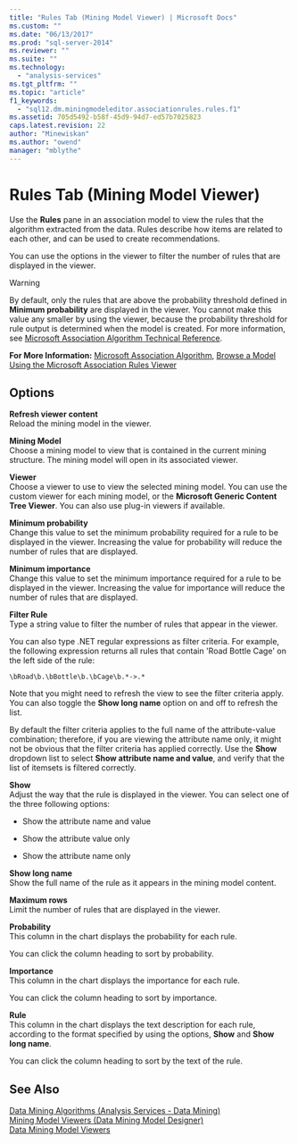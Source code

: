 ```yaml
---
title: "Rules Tab (Mining Model Viewer) | Microsoft Docs"
ms.custom: ""
ms.date: "06/13/2017"
ms.prod: "sql-server-2014"
ms.reviewer: ""
ms.suite: ""
ms.technology: 
  - "analysis-services"
ms.tgt_pltfrm: ""
ms.topic: "article"
f1_keywords: 
  - "sql12.dm.miningmodeleditor.associationrules.rules.f1"
ms.assetid: 705d5492-b58f-45d9-94d7-ed57b7025823
caps.latest.revision: 22
author: "Minewiskan"
ms.author: "owend"
manager: "mblythe"
---
```

# Rules Tab (Mining Model Viewer)
  Use the **Rules** pane in an association model to view the rules that the algorithm extracted from the data. Rules describe how items are related to each other, and can be used to create recommendations.  
  
 You can use the options in the viewer to filter the number of rules that are displayed in the viewer.  
  
> [!WARNING]  
>  By default, only the rules that are above the probability threshold defined in **Minimum probability** are displayed in the viewer. You cannot make this value any smaller by using the viewer, because the probability threshold for rule output is determined when the model is created. For more information, see [Microsoft Association Algorithm Technical Reference](data-mining/microsoft-association-algorithm-technical-reference.md).  
  
 **For More Information:** [Microsoft Association Algorithm](data-mining/microsoft-association-algorithm.md), [Browse a Model Using the Microsoft Association Rules Viewer](data-mining/browse-a-model-using-the-microsoft-association-rules-viewer.md)  
  
## Options  
 **Refresh viewer content**  
 Reload the mining model in the viewer.  
  
 **Mining Model**  
 Choose a mining model to view that is contained in the current mining structure. The mining model will open in its associated viewer.  
  
 **Viewer**  
 Choose a viewer to use to view the selected mining model. You can use the custom viewer for each mining model, or the **Microsoft Generic Content Tree Viewer**. You can also use plug-in viewers if available.  
  
 **Minimum probability**  
 Change this value to set the minimum probability required for a rule to be displayed in the viewer. Increasing the value for probability will reduce the number of rules that are displayed.  
  
 **Minimum importance**  
 Change this value to set the minimum importance required for a rule to be displayed in the viewer. Increasing the value for importance will reduce the number of rules that are displayed.  
  
 **Filter Rule**  
 Type a string value to filter the number of rules that appear in the viewer.  
  
 You can also type .NET regular expressions as filter criteria. For example, the following expression returns all rules that contain 'Road Bottle Cage' on the left side of the rule:  
  
 `\bRoad\b.\bBottle\b.\bCage\b.*->.*`  
  
 Note that you might need to refresh the view to see the filter criteria apply. You can also toggle the **Show long name** option on and off to refresh the list.  
  
 By default the filter criteria applies to the full name of the attribute-value combination; therefore, if you are viewing the attribute name only, it might not be obvious that the filter criteria has applied correctly. Use the **Show** dropdown list to select **Show attribute name and value**, and verify that the list of itemsets is filtered correctly.  
  
 **Show**  
 Adjust the way that the rule is displayed in the viewer. You can select one of the three following options:  
  
-   Show the attribute name and value  
  
-   Show the attribute value only  
  
-   Show the attribute name only  
  
 **Show long name**  
 Show the full name of the rule as it appears in the mining model content.  
  
 **Maximum rows**  
 Limit the number of rules that are displayed in the viewer.  
  
 **Probability**  
 This column in the chart displays the probability for each rule.  
  
 You can click the column heading to sort by probability.  
  
 **Importance**  
 This column in the chart displays the importance for each rule.  
  
 You can click the column heading to sort by importance.  
  
 **Rule**  
 This column in the chart displays the text description for each rule, according to the format specified by using the options, **Show** and **Show long name**.  
  
 You can click the column heading to sort by the text of the rule.  
  
## See Also  
 [Data Mining Algorithms &#40;Analysis Services - Data Mining&#41;](data-mining/data-mining-algorithms-analysis-services-data-mining.md)   
 [Mining Model Viewers &#40;Data Mining Model Designer&#41;](../../2014/analysis-services/mining-model-viewers-data-mining-model-designer.md)   
 [Data Mining Model Viewers](data-mining/data-mining-model-viewers.md)  
  
  